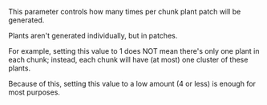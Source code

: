 This parameter controls how many times per chunk plant patch will be generated.

Plants aren't generated individually, but in patches. 

For example, setting this value to 1 does NOT mean there's only one plant in each chunk; 
instead, each chunk will have (at most) one cluster of these plants. 

Because of this, setting this value to a low amount (4 or less) is enough for most purposes.